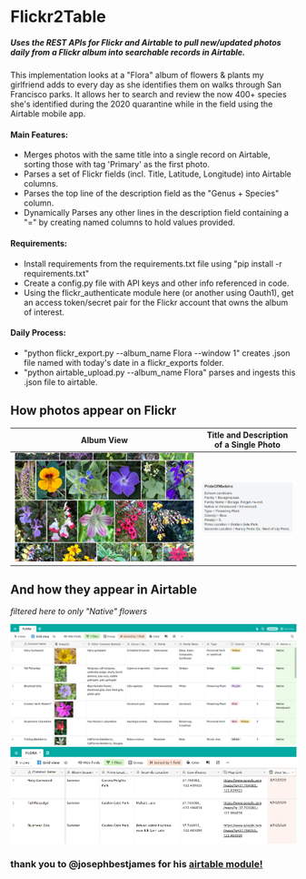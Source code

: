 # Flickr2Table

##### Uses the REST APIs for Flickr and Airtable to pull new/updated photos daily from a Flickr album into searchable records in Airtable. 
This implementation looks at a "Flora" album of flowers & plants my girlfriend adds to every day as she identifies them on walks through San Francisco parks. It allows her to search and review the now 400+ species she's identified during the 2020 quarantine while in the field using the Airtable mobile app.  

#### Main Features:
  * Merges photos with the same title into a single record on Airtable, sorting those with tag 'Primary' as the first photo.
  * Parses a set of Flickr fields (incl. Title, Latitude, Longitude) into Airtable columns.
  * Parses the top line of the description field as the "Genus + Species" column.
  * Dynamically Parses any other lines in the description field containing a "=" by creating named columns to hold values provided.

#### Requirements:
  * Install requirements from the requirements.txt file using "pip install -r requirements.txt"
  * Create a config.py file with API keys and other info referenced in code.
  * Using the flickr_authenticate module here (or another using Oauth1), get an access token/secret pair for the Flickr account that owns the album of interest. 

#### Daily Process:
  * "python flickr_export.py --album_name Flora --window 1" creates .json file named with today's date in a flickr_exports folder.
  * "python airtable_upload.py --album_name Flora" parses and ingests this .json file to airtable.
  
## How photos appear on Flickr
Album View | Title and Description of a Single Photo
------------ | -------------
![Flickr album view.](README_flickr_album_view.png?raw=true?height=3 "Title") | ![Flickr title and description.](README_flickr_title_and_description.png?raw=true?height=3 "Title")

## And how they appear in Airtable
*filtered here to only "Native" flowers* 

![Airtable filtered view.](README_airtable_filtered.png?raw=true "Title")
![Airtable filtered view - continued.](README_airtable_filtered_cont.png?raw=true "Title")

### thank you to @josephbestjames for his [airtable module!](https://github.com/josephbestjames/airtable.py)
